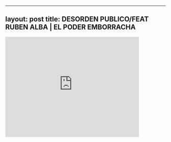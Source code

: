 

---
layout: post
title: DESORDEN PUBLICO/FEAT RUBEN ALBA | EL PODER EMBORRACHA
---


<iframe width="420" height="315" src="http://www.youtube.com/embed/eoNHkYPddqQ" frameborder="0" allowfullscreen></iframe>

